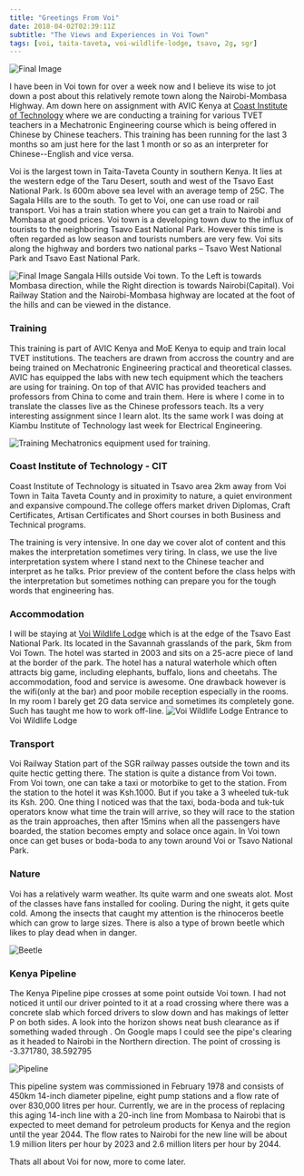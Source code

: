 ```yaml
---
title: "Greetings From Voi"
date: 2018-04-02T02:39:11Z
subtitle: "The Views and Experiences in Voi Town"
tags: [voi, taita-taveta, voi-wildlife-lodge, tsavo, 2g, sgr]
---
```

![Final Image](/img/voi/Voi_Station.jpg)

I have been in Voi town for over a week now and I believe its wise to jot down a post about this relatively remote town along the Nairobi-Mombasa Highway. Am down here on assignment with AVIC Kenya at [Coast Institute of Technology](www.cit.ac.ke/) where we are conducting a training for various TVET teachers in a Mechatronic Engineering course which is being offered in Chinese by Chinese teachers. This training has been running for the last 3 months so am just here for the last 1 month or so as an interpreter for Chinese--English and vice versa.

Voi is the largest town in Taita-Taveta County in southern Kenya. It lies at the western edge of the Taru Desert, south and west of the Tsavo East National Park. Is 600m above sea level with an average temp of 25C. The Sagala Hills are to the south. To get to Voi, one can use road or rail transport. Voi has a train station where you can get a train to Nairobi and Mombasa at good prices. Voi town is a developing town duw to the influx of tourists to the neighboring Tsavo East National Park. However this time is often regarded as low season and tourists numbers are very few. Voi sits along the highway and borders two national parks – Tsavo West National Park and Tsavo East National Park.

![Final Image](/img/voi/Nature_Voi.jpg)
Sangala Hills outside Voi town. To the Left is  towards Mombasa direction, while the Right direction is towards Nairobi(Capital). Voi Railway Station and the Nairobi-Mombasa highway are located at the foot of the hills and can be viewed in the distance.

### Training
This training is part of AVIC Kenya and MoE Kenya to equip and train local TVET institutions. The teachers are drawn from accross the country and are being trained on Mechatronic Engineering practical and theoretical classes. AVIC has equipped the labs with new tech equipment which the teachers are using for training. On top of that AVIC has provided teachers and professors from China to come and train them. Here is where I come in to translate the classes live as the Chinese professors teach. Its a very interesting assignment since I learn alot. Its the same work I was doing at Kiambu Institute of Technology last week for Electrical Engineering.

![Training](/img/voi/Training_Machines.jpg)
Mechatronics equipment used for training.

### Coast Institute of Technology - CIT

Coast Institute of Technology is situated in Tsavo area 2km away from Voi Town in Taita Taveta County and in proximity to nature, a quiet environment and expansive compound.The college offers market driven Diplomas, Craft Certificates, Artisan Certificates and Short courses in both Business and Technical programs.

The training is very intensive. In one day we cover alot of content and this makes the interpretation sometimes very tiring. In class, we use the live interpretation system where I stand next to the Chinese teacher and interpret as he talks. Prior preview of the content before the class helps with the interpretation but sometimes nothing can prepare you for the tough words that engineering has.

### Accommodation

I will be staying at [Voi Wildlife Lodge](www.voiwildlifelodge.com) which is at the edge of the Tsavo East National Park.  Its located in the Savannah grasslands of the park, 5km from Voi Town. The hotel was started in 2003 and sits on a 25-acre piece of land at the border of the park. The hotel has a natural waterhole which often attracts big game, including elephants, buffalo, lions and cheetahs. The accommodation, food and service is awesome. One drawback however is the wifi(only at the bar) and poor mobile reception especially in the rooms. In my room I barely get 2G data service and sometimes its completely gone. Such has taught me how to work off-line.
![Voi Wildlife Lodge](/img/voi/Voi_Wildlife_Resort.jpg)
Entrance to Voi Wildlife Lodge

### Transport

Voi Railway Station part of the SGR railway passes outside the town and its quite hectic getting there. The station is quite a distance from Voi town. From Voi town, one can take a taxi or motorbike to get to the station. From the station to the hotel it was Ksh.1000. But if you take a 3 wheeled tuk-tuk its Ksh. 200. One thing I noticed was that the taxi, boda-boda and tuk-tuk operators know what time the train will arrive, so they will race to the station as the train approaches, then after 15mins when all the passengers have boarded, the station becomes empty and solace once again. In Voi town once can get buses or boda-boda to any town around Voi or Tsavo National Park.

### Nature

Voi has a relatively warm weather. Its quite warm and one sweats alot. Most of the classes have fans installed for cooling. During the night, it gets quite cold.  Among the insects that caught my attention is the rhinoceros beetle which can grow to large sizes. There is also a type of brown beetle which likes to play dead when in danger.

![Beetle](/img/voi/Beetle_Voi.jpg)

### Kenya Pipeline
The Kenya Pipeline pipe crosses at some point outside Voi town. I had not noticed it until our driver pointed to it at a road crossing where there was a concrete slab which forced drivers to slow down and has makings of letter P on both sides. A look into the horizon shows neat bush clearance as if something waded through . On Google maps I could see the pipe's clearing as it headed to Nairobi in the Northern direction. The point of crossing is -3.371780, 38.592795

![Pipeline](/img/voi/Kenya_Pipeline.JPG)

This pipeline system was commissioned in February 1978 and consists of 450km 14-inch diameter pipeline, eight pump stations and a flow rate of over 830,000 litres per hour. Currently, we are in the process of replacing this aging 14-inch line with a 20-inch line from Mombasa to Nairobi that is expected to meet demand for petroleum products for Kenya and the region until the year 2044. The flow rates to Nairobi for the new line will be about 1.9 million liters per hour by 2023 and 2.6 million liters per hour by 2044.

Thats all about Voi for now, more to come later.
